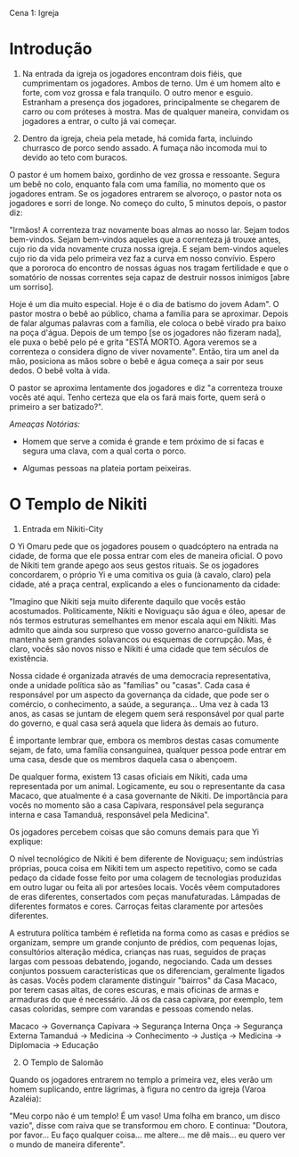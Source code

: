Cena 1: Igreja

# Introdução

1. Na entrada da igreja os jogadores encontram dois fiéis, que cumprimentam os jogadores. Ambos de terno.
Um é um homem alto e forte, com voz grossa e fala tranquilo. O outro menor e esguio. Estranham a presença dos jogadores, principalmente se chegarem de carro ou com próteses à mostra. Mas de qualquer maneira, convidam os jogadores a entrar, o culto já vai começar.

2. Dentro da igreja, cheia pela metade, há comida farta, incluindo churrasco de porco sendo assado. A fumaça não incomoda mui to devido ao teto com buracos.

O pastor é um homem baixo, gordinho de vez grossa e ressoante. Segura um bebê no colo, enquanto fala com uma família, no momento que os jogadores entram.
Se os jogadores entrarem se alvoroço, o pastor nota os jogadores e sorri de longe. No começo do culto, 5 minutos depois, o pastor diz:

"Irmãos! A correnteza traz novamente boas almas ao nosso lar. Sejam todos bem-vindos. Sejam bem-vindos aqueles que a correnteza já trouxe antes, cujo rio da vida novamente cruza nossa igreja. E sejam bem-vindos aqueles cujo rio da vida pelo primeira vez faz a curva em nosso convívio. Espero que a pororoca do encontro de nossas águas nos tragam fertilidade e que o somatório de nossas correntes seja capaz de destruir nossos inimigos [abre um sorriso].

Hoje é um dia muito especial. Hoje é o dia de batismo do jovem Adam". O pastor mostra o bebê ao público, chama a família para se aproximar. Depois de falar algumas palavras com a família, ele coloca o bebê virado pra baixo na poça d'água. Depois de um tempo [se os jogadores não fizeram nada], ele puxa o bebê pelo pé e grita "ESTÁ MORTO. Agora veremos se a correnteza o considera digno de viver novamente". Então, tira um anel da mão, posiciona as mãos sobre o bebê e água começa a sair por seus dedos. O bebê volta à vida.

O pastor se aproxima lentamente dos jogadores e diz "a correnteza trouxe vocês até aqui. Tenho certeza que ela os fará mais forte, quem será o primeiro a ser batizado?".

*Ameaças Notórias:*

- Homem que serve a comida é grande e tem próximo de si facas e segura uma clava, com a qual corta o porco.

- Algumas pessoas na plateia portam peixeiras.

# O Templo de Nikiti

1. Entrada em Nikiti-City

O Yi Omaru pede que os jogadores pousem o quadcóptero na entrada na cidade, de forma que ele possa entrar com eles de maneira oficial. O povo de Nikiti tem grande apego aos seus gestos rituais. Se os jogadores concordarem, o próprio Yi e uma comitiva os guia (à cavalo, claro) pela cidade, até a praça central, explicando a eles o funcionamento da cidade:

"Imagino que Nikiti seja muito diferente daquilo que vocês estão acostumados.
Politicamente, Nikiti e Noviguaçu são água e óleo, apesar de nós termos estruturas semelhantes em menor escala aqui em Nikiti. Mas admito que ainda sou surpreso que vosso governo anarco-guildista se mantenha sem grandes solavancos ou esquemas de corrupção.
Mas, é claro, vocês são novos nisso e Nikiti é uma cidade que tem séculos de existência.

Nossa cidade é organizada através de uma democracia representativa, onde a unidade política são as "famílias" ou "casas". Cada casa é responsável por um aspecto da governança da cidade, que pode ser o comércio, o conhecimento, a saúde, a segurança... Uma vez à cada 13 anos, as casas se juntam de elegem quem será responsável por qual parte do governo, e qual casa será aquela que lidera às demais ao futuro.

É importante lembrar que, embora os membros destas casas comumente sejam, de fato, uma família consanguínea, qualquer pessoa pode entrar em uma casa, desde que os membros daquela casa o abençoem.

De qualquer forma, existem 13 casas oficiais em Nikiti, cada uma representada por um animal. Logicamente, eu sou o representante da casa Macaco, que atualmente é a casa governante de Nikiti. De importância para vocês no momento são a casa Capivara, responsável pela segurança interna e casa Tamanduá, responsável pela Medicina".

Os jogadores percebem coisas que são comuns demais para que Yi explique:

O nível tecnológico de Nikiti é bem diferente de Noviguaçu; sem indústrias próprias, pouca coisa em Nikiti tem um aspecto repetitivo, como se cada pedaço da cidade fosse feito por uma colagem de tecnologias produzidas em outro lugar ou feita ali por artesões locais. Vocês vêem computadores de eras diferentes, consertados com peças manufaturadas. Lâmpadas de diferentes formatos e cores. Carroças feitas claramente por artesões diferentes.

A estrutura política também é refletida na forma como as casas e prédios se organizam, sempre um grande conjunto de prédios, com pequenas lojas, consultórios alteração médica, crianças nas ruas, seguidos de praças largas com pessoas debatendo, jogando, negociando. Cada um desses conjuntos possuem características que os diferenciam, geralmente ligados às casas. Vocês podem claramente distinguir "bairros" da Casa Macaco, por terem casas altas, de cores escuras, e mais oficinas de armas e armaduras do que é necessário. Já os da casa capivara, por exemplo, tem casas coloridas, sempre com varandas e pessoas comendo nelas.

Macaco -> Governança
Capivara -> Segurança Interna
Onça -> Segurança Externa
Tamanduá -> Medicina
-> Conhecimento
-> Justiça
-> Medicina
-> Diplomacia
-> Educação

2. O Templo de Salomão

Quando os jogadores entrarem no templo a primeira vez, eles verão um homem suplicando, entre lágrimas, à figura no centro da igreja (Varoa Azaléia):

"Meu corpo não é um templo! É um vaso! Uma folha em branco, um disco vazio", disse com raiva que se transformou em choro. E continua:
"Doutora, por favor... Eu faço qualquer coisa... me altere... me dê mais... eu quero ver o mundo de maneira diferente".
